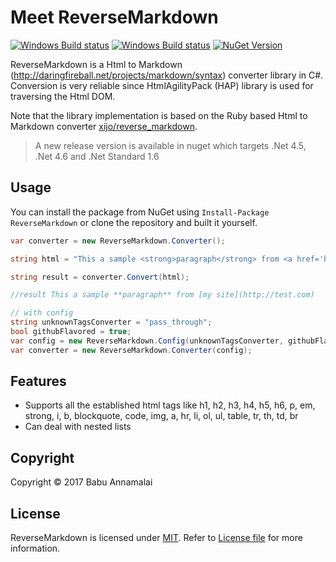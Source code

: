 # Meet ReverseMarkdown

[![Windows Build status](https://ci.appveyor.com/api/projects/status/xse0bia9olr5shxr?svg=true)](https://ci.appveyor.com/project/BabuAnnamalai/reversemarkdown-net) [![Windows Build status](https://api.travis-ci.org/mysticmind/reversemarkdown-net.svg)](https://travis-ci.org/mysticmind/reversemarkdown-net) [![NuGet Version](http://img.shields.io/nuget/v/ReverseMarkdown.svg?style=flat)](https://www.nuget.org/packages/ReverseMarkdown/)

ReverseMarkdown is a Html to Markdown (http://daringfireball.net/projects/markdown/syntax) converter library in C#. Conversion is very reliable since HtmlAgilityPack (HAP) library is used for traversing the Html DOM.

Note that the library implementation is based on the Ruby based Html to Markdown converter [ xijo/reverse_markdown](https://github.com/xijo/reverse_markdown).

> A new release version is available in nuget which targets .Net 4.5, .Net 4.6 and .Net Standard 1.6

## Usage

You can install the package from NuGet using `Install-Package ReverseMarkdown` or clone the repository and built it yourself. 

```csharp
var converter = new ReverseMarkdown.Converter();

string html = "This a sample <strong>paragraph</strong> from <a href='http://test.com'">my site</a>";

string result = converter.Convert(html);

//result This a sample **paragraph** from [my site](http://test.com)
```

```csharp
// with config
string unknownTagsConverter = "pass_through";
bool githubFlavored = true;
var config = new ReverseMarkdown.Config(unknownTagsConverter, githubFlavoured);
var converter = new ReverseMarkdown.Converter(config);
```

## Features
* Supports all the established html tags like h1, h2, h3, h4, h5, h6, p, em, strong, i, b, blockquote, code, img, a, hr, li, ol, ul, table, tr, th, td, br
* Can deal with nested lists

## Copyright

Copyright © 2017 Babu Annamalai

## License

ReverseMarkdown is licensed under [MIT](http://www.opensource.org/licenses/mit-license.php "Read more about the MIT license form"). Refer to [License file](https://github.com/mysticmind/reversemarkdown-net/blob/master/LICENSE) for more information.
